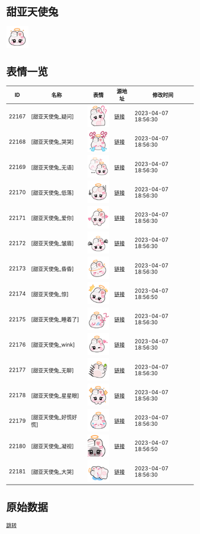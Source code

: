 # 甜亚天使兔

<img src="./cover.png" height="60" alt="cover" />

# 表情一览

|ID|名称|表情|源地址|修改时间|
|----|----|----|----|----|
|22167|[甜亚天使兔_疑问]|<img src="./pic/022167_%5B甜亚天使兔_疑问%5D.png" height="60" alt="疑问"/>|[链接](https://i0.hdslb.com/bfs/garb/1947c329052c4b2948569383ae156ba8fea4031e.png)|2023-04-07 18:56:30|
|22168|[甜亚天使兔_哭哭]|<img src="./pic/022168_%5B甜亚天使兔_哭哭%5D.png" height="60" alt="哭哭"/>|[链接](https://i0.hdslb.com/bfs/garb/43957beb40c452c052cae40d006c1115f154497f.png)|2023-04-07 18:56:30|
|22169|[甜亚天使兔_无语]|<img src="./pic/022169_%5B甜亚天使兔_无语%5D.png" height="60" alt="无语"/>|[链接](https://i0.hdslb.com/bfs/garb/9ac5a3ff5268b72c89312dc2a4eb297615245c2b.png)|2023-04-07 18:56:30|
|22170|[甜亚天使兔_低落]|<img src="./pic/022170_%5B甜亚天使兔_低落%5D.png" height="60" alt="低落"/>|[链接](https://i0.hdslb.com/bfs/garb/8e58402b135348a4e0369bce83fec8b1022f907d.png)|2023-04-07 18:56:30|
|22171|[甜亚天使兔_爱你]|<img src="./pic/022171_%5B甜亚天使兔_爱你%5D.png" height="60" alt="爱你"/>|[链接](https://i0.hdslb.com/bfs/garb/11dfb6f89ab063b53f868a70ed47cd5639687a00.png)|2023-04-07 18:56:30|
|22172|[甜亚天使兔_皱眉]|<img src="./pic/022172_%5B甜亚天使兔_皱眉%5D.png" height="60" alt="皱眉"/>|[链接](https://i0.hdslb.com/bfs/garb/4f1d140cfc0cf4182040e15cbd3dc8b7ac5f3c9d.png)|2023-04-07 18:56:30|
|22173|[甜亚天使兔_昏昏]|<img src="./pic/022173_%5B甜亚天使兔_昏昏%5D.png" height="60" alt="昏昏"/>|[链接](https://i0.hdslb.com/bfs/garb/eb2ebe4b092ca10e53ac4ac4eadaef16cec6df01.png)|2023-04-07 18:56:30|
|22174|[甜亚天使兔_惊]|<img src="./pic/022174_%5B甜亚天使兔_惊%5D.png" height="60" alt="惊"/>|[链接](https://i0.hdslb.com/bfs/garb/17d7730879bbf9a45df532de63f0adc1aa5a2799.png)|2023-04-07 18:56:50|
|22175|[甜亚天使兔_睡着了]|<img src="./pic/022175_%5B甜亚天使兔_睡着了%5D.png" height="60" alt="睡着了"/>|[链接](https://i0.hdslb.com/bfs/garb/c1b270369e131b653125e686954590fb27d35624.png)|2023-04-07 18:56:30|
|22176|[甜亚天使兔_wink]|<img src="./pic/022176_%5B甜亚天使兔_wink%5D.png" height="60" alt="wink"/>|[链接](https://i0.hdslb.com/bfs/garb/0e495004b662047c4b4bfb8ceeb5a59295d30067.png)|2023-04-07 18:56:30|
|22177|[甜亚天使兔_无聊]|<img src="./pic/022177_%5B甜亚天使兔_无聊%5D.png" height="60" alt="无聊"/>|[链接](https://i0.hdslb.com/bfs/garb/528397dfa5d9817698655a76282d1203985337ea.png)|2023-04-07 18:56:30|
|22178|[甜亚天使兔_星星眼]|<img src="./pic/022178_%5B甜亚天使兔_星星眼%5D.png" height="60" alt="星星眼"/>|[链接](https://i0.hdslb.com/bfs/garb/30ad8fae3b6bf884b2be2d94b3700584ddf841c1.png)|2023-04-07 18:56:30|
|22179|[甜亚天使兔_好慌好慌]|<img src="./pic/022179_%5B甜亚天使兔_好慌好慌%5D.png" height="60" alt="好慌好慌"/>|[链接](https://i0.hdslb.com/bfs/garb/b981e0fabb51df0b943f609d2b4eb657c691d881.png)|2023-04-07 18:56:30|
|22180|[甜亚天使兔_凝视]|<img src="./pic/022180_%5B甜亚天使兔_凝视%5D.png" height="60" alt="凝视"/>|[链接](https://i0.hdslb.com/bfs/garb/0a2ea8d92182ec918f37169d3346b96198814529.png)|2023-04-07 18:56:50|
|22181|[甜亚天使兔_大哭]|<img src="./pic/022181_%5B甜亚天使兔_大哭%5D.png" height="60" alt="大哭"/>|[链接](https://i0.hdslb.com/bfs/garb/99a60deff5c13bba8c4fbac0a77612e2866c1895.png)|2023-04-07 18:56:30|

# 原始数据

[跳转](./raw.json)


